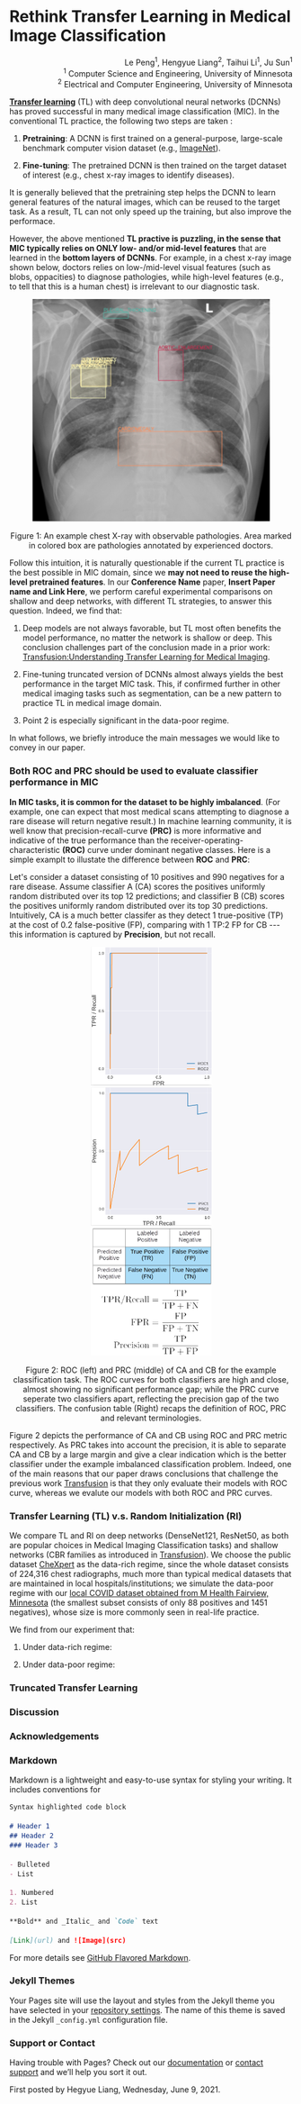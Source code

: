 # Rethink Transfer Learning in Medical Image Classification

<div align="right"> 
Le Peng<sup>1</sup>, Hengyue Liang<sup>2</sup>, Taihui Li<sup>1</sup>, Ju Sun<sup>1</sup>
</div>

<div align="right"> 
<sup>1</sup> Computer Science and Engineering, University of Minnesota
</div>

<div align="right"> 
<sup>2</sup> Electrical and Computer Engineering, University of Minnesota
</div>

 
**[Transfer learning](https://en.wikipedia.org/wiki/Transfer_learning)** (TL) with deep convolutional neural networks (DCNNs) has proved successful in many medical image classification (MIC). In the conventional TL practice, the following two steps are taken :

   1. **Pretraining**: A DCNN is first trained on a general-purpose, large-scale benchmark computer vision dataset (e.g., [ImageNet](https://www.image-net.org/)).

   2. **Fine-tuning**: The pretrained DCNN is then trained on the target dataset of interest (e.g., chest x-ray images to identify diseases).

It is generally believed that the pretraining step helps the DCNN to learn general features of the natural images, which can be reused to the target task. As a result, TL can not only speed up the training, but also improve the performace.

However, the above mentioned **TL practive is puzzling, in the sense that MIC typically relies on ONLY low- and/or mid-level features** that are learned in the **bottom layers of DCNNs**. For example, in a chest x-ray image shown below, doctors relies on low-/mid-level visual features (such as blobs, oppacities) to diagnose pathologies, while high-level features (e.g., to tell that this is a human chest) is irrelevant to our diagnostic task.

<div align="center">
<figure><img src="figures/chest-Xray.png" width="512"></figure>

<figcaption>Figure 1: An example chest X-ray with observable pathologies. Area marked in colored box are pathologies annotated by experienced doctors.</figcaption>
</div>

Follow this intuition, it is naturally questionable if the current TL practice is the best possible in MIC domain, since we **may not need to reuse the high-level pretrained features**. In our **Conference Name** paper, **Insert Paper name and Link Here**, we perform careful experimental comparisons on shallow and deep networks, with different TL strategies, to answer this question. Indeed, we find that:

   1. Deep models are not always favorable, but TL most often benefits the model performance, no matter the network is shallow or deep. This conclusion challenges part of the conclusion made in a prior work: [Transfusion:Understanding Transfer Learning for Medical Imaging](https://ai.googleblog.com/2019/12/understanding-transfer-learning-for.html).

   2. Fine-tuning truncated version of DCNNs almost always yields the best performance in the target MIC task. This, if confirmed further in other medical imaging tasks such as segmentation, can be a new pattern to practice TL in medical image domain.

   3. Point 2 is especially significant in the data-poor regime.

In what follows, we briefly introduce the main messages we would like to convey in our paper.


### Both ROC and PRC should be used to evaluate classifier performance in MIC

**In MIC tasks, it is common for the dataset to be highly imbalanced**. (For example, one can expect that most medical scans attempting to diagnose a rare disease will return negative result.) In machine learning community, it is well know that precision-recall-curve **(PRC)** is more informative and indicative of the true performance than the receiver-operating-characteristic **(ROC)** curve under dominant negative classes. Here is a simple examplt to illustate the difference between **ROC** and **PRC**:

   Let's consider a dataset consisting of 10 positives and 990 negatives for a rare disease. Assume classifier A (CA) scores the positives uniformly random distributed over its top 12 predictions; and classifier B (CB) scores the positives uniformly random distributed over its top 30 predictions. Intuitively, CA is a much better classifer as they detect 1 true-positive (TP) at the cost of 0.2 false-positive (FP), comparing with 1 TP:2 FP for CB --- this information is captured by **Precision**, but not recall.

<div align="center">
<figure><img src="figures/roc.png" width="215"><img src="figures/prc.png" width="215"><img src="figures/conf_table.png" width="215"></figure>

<figcaption>Figure 2: ROC (left) and PRC (middle) of CA and CB for the example classification task. The ROC curves for both classifiers are high and close, almost showing no significant performance gap; while the PRC curve seperate two classifiers apart, reflecting the precision gap of the two classifiers. The confusion table (Right) recaps the definition of ROC, PRC and relevant terminologies.</figcaption>
</div>


   Figure 2 depicts the performance of CA and CB using ROC and PRC metric respectively. As PRC takes into account the precision, it is able to separate CA and CB by a large margin and give a clear indication which is the better classifier under the example imbalanced classification problem. Indeed, one of the main reasons that our paper draws conclusions that challenge the previous work [Transfusion](https://ai.googleblog.com/2019/12/understanding-transfer-learning-for.html) is that they only evaluate their models with ROC curve, whereas we evalute our models with both ROC and PRC curves.

### Transfer Learning (TL) v.s. Random Initialization (RI)

We compare TL and RI on deep networks (DenseNet121, ResNet50, as both are popular choices in Medical Imaging Classification tasks) and shallow networks (CBR families as introduced in [Transfusion](https://ai.googleblog.com/2019/12/understanding-transfer-learning-for.html)). We choose the public dataset [CheXpert](https://stanfordmlgroup.github.io/competitions/chexpert/) as the data-rich regime, since the whole dataset consists of 224,316 chest radiographs, much more than typical medical datasets that are maintained in local hospitals/institutions; we simulate the data-poor regime with our [local COVID dataset obtained from M Health Fairview, Minnesota](https://www.medrxiv.org/content/10.1101/2021.06.04.21258316v1) (the smallest subset consists of only 88 positives and 1451 negatives), whose size is more commonly seen in real-life practice.

We find from our experiment that:

  1. Under data-rich regime:

  2. Under data-poor regime:


### Truncated Transfer Learning


### Discussion


### Acknowledgements


### Markdown

Markdown is a lightweight and easy-to-use syntax for styling your writing. It includes conventions for

```markdown
Syntax highlighted code block

# Header 1
## Header 2
### Header 3

- Bulleted
- List

1. Numbered
2. List

**Bold** and _Italic_ and `Code` text

[Link](url) and ![Image](src)
```

For more details see [GitHub Flavored Markdown](https://guides.github.com/features/mastering-markdown/).

### Jekyll Themes

Your Pages site will use the layout and styles from the Jekyll theme you have selected in your [repository settings](https://github.com/HengyueL/MedTL/settings/pages). The name of this theme is saved in the Jekyll `_config.yml` configuration file.

### Support or Contact

Having trouble with Pages? Check out our [documentation](https://docs.github.com/categories/github-pages-basics/) or [contact support](https://support.github.com/contact) and we’ll help you sort it out.


First posted by Hegyue Liang, Wednesday, June 9, 2021.
